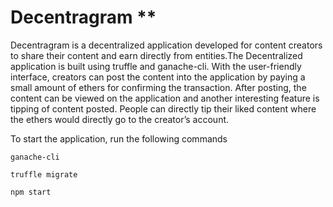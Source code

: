 # Decentragram **

Decentragram  is a decentralized application developed for content creators to share their content and earn directly from entities.The Decentralized application is built using truffle and ganache-cli. With the user-friendly interface, creators can post the content into the application by paying a small amount of ethers for confirming the transaction. After posting, the content can be viewed on the application and another interesting feature is tipping of content posted. People can directly tip their liked content where the ethers would directly go to the creator’s account.

To start the application, run the following commands

```
ganache-cli

truffle migrate

npm start

```

